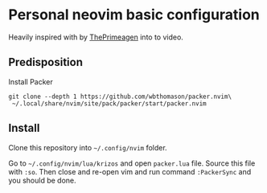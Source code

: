 # Personal neovim basic configuration

Heavily inspired with by [ThePrimeagen](https://www.youtube.com/watch?v=w7i4amO_zaE) into to video.

## Predisposition

Install Packer

```
git clone --depth 1 https://github.com/wbthomason/packer.nvim\
 ~/.local/share/nvim/site/pack/packer/start/packer.nvim
```

## Install 

Clone this repository into `~/.config/nvim` folder.

Go to `~/.config/nvim/lua/krizos` and open `packer.lua` file. Source this file with `:so`.
Then close and re-open vim and run command `:PackerSync` and you should be done.

